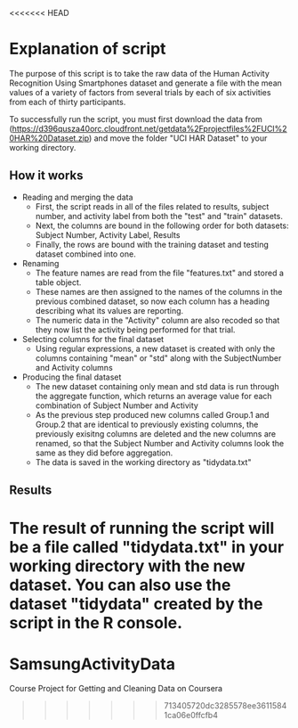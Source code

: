 <<<<<<< HEAD
# Explanation of script

The purpose of this script is to take the raw data of the Human Activity Recognition Using Smartphones dataset and generate a file with the mean values of a variety of factors from several trials by each of six activities from each of thirty participants.

To successfully run the script, you must first download the data from (<https://d396qusza40orc.cloudfront.net/getdata%2Fprojectfiles%2FUCI%20HAR%20Dataset.zip>) and move the folder "UCI HAR Dataset" to your working directory.

## How it works
* Reading and merging the data
	- First, the script reads in all of the files related to results, subject number, and activity label from both the "test" and "train" datasets.
	- Next, the columns are bound in the following order for both datasets: Subject Number, Activity Label, Results
	- Finally, the rows are bound with the training dataset and testing dataset combined into one.
* Renaming
	- The feature names are read from the file "features.txt" and stored a table object.
	- These names are then assigned to the names of the columns in the previous combined dataset, so now each column has a heading describing what its values are reporting.
	- The numeric data in the "Activity" column are also recoded so that they now list the activity being performed for that trial.
* Selecting columns for the final dataset
	- Using regular expressions, a new dataset is created with only the columns containing "mean" or "std" along with the SubjectNumber and Activity columns
* Producing the final dataset
	- The new dataset containing only mean and std data is run through the aggregate function, which returns an average value for each combination of Subject Number and Activity
	- As the previous step produced new columns called Group.1 and Group.2 that are identical to previously existing columns, the previously exisitng columns are deleted and the new columns are renamed, so that the Subject Number and Activity columns look the same as they did before aggregation.
	- The data is saved in the working directory as "tidydata.txt"

## Results

The result of running the script will be a file called "tidydata.txt" in your working directory with the new dataset.  You can also use the dataset "tidydata" created by the script in the R console.
=======
SamsungActivityData
===================

Course Project for Getting and Cleaning Data on Coursera
>>>>>>> 713405720dc3285578ee36115841ca06e0ffcfb4
